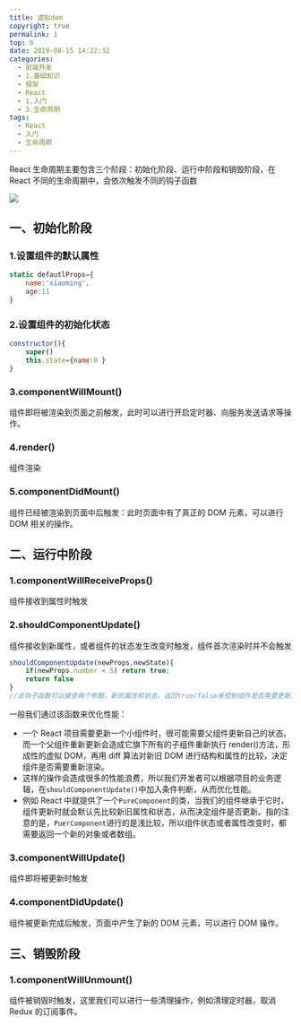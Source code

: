 ```yaml
---
title: 虚拟dom
copyright: true
permalink: 1
top: 0
date: 2019-08-15 14:22:32
categories:
  - 前端开发
  - 1.基础知识
  - 框架
  - React
  - 1.入门
  - 3.生命周期
tags:
  - React
  - 入门
  - 生命周期
---
```


React 生命周期主要包含三个阶段：初始化阶段、运行中阶段和销毁阶段，在 React 不同的生命周期中，会依次触发不同的钩子函数

![](https://zhoubichuan.github.io/Note-Frontend/1.base/5.frames/3.React/1.%E5%9F%BA%E7%A1%80/1.react/%E7%94%9F%E5%91%BD%E5%91%A8%E6%9C%9F.png)

## 一、初始化阶段

### 1.设置组件的默认属性

```js
static defautlProps={
    name:'xiaoming',
    age:11
}
```

### 2.设置组件的初始化状态

```js
constructor(){
    super()
    this.state={name:0 }
}
```

### 3.componentWillMount()

组件即将被渲染到页面之前触发，此时可以进行开启定时器、向服务发送请求等操作。

### 4.render()

组件渲染

### 5.componentDidMount()

组件已经被渲染到页面中后触发：此时页面中有了真正的 DOM 元素，可以进行 DOM 相关的操作。

## 二、运行中阶段

### 1.componentWillReceiveProps()

组件接收到属性时触发

### 2.shouldComponentUpdate()

组件接收到新属性，或者组件的状态发生改变时触发，组件首次渲染时并不会触发

```js
shouldComponentUpdate(newProps,newState){
    if(newProps.number < 5) return true;
    return false
}
//该钩子函数可以接受两个参数，新的属性和状态，返回true/false来控制组件是否需要更新。
```

一般我们通过该函数来优化性能：

- 一个 React 项目需要更新一个小组件时，很可能需要父组件更新自己的状态。而一个父组件重新更新会造成它旗下所有的子组件重新执行 render()方法，形成性的虚拟 DOM，再用 diff 算法对新旧 DOM 进行结构和属性的比较，决定组件是否需要重新渲染。
- 这样的操作会造成很多的性能浪费，所以我们开发者可以根据项目的业务逻辑，在`shouldComponentUpdate()`中加入条件判断，从而优化性能。
- 例如 React 中就提供了一个`PureComponent`的类，当我们的组件继承于它时，组件更新时就会默认先比较新旧属性和状态，从而决定组件是否更新。指的注意的是，`PuerComponent`进行的是浅比较，所以组件状态或者属性改变时，都需要返回一个新的对象或者数组。

### 3.componentWillUpdate()

组件即将被更新时触发

### 4.componentDidUpdate()

组件被更新完成后触发，页面中产生了新的 DOM 元素，可以进行 DOM 操作。

## 三、销毁阶段

### 1.componentWillUnmount()

组件被销毁时触发，这里我们可以进行一些清理操作，例如清理定时器，取消 Redux 的订阅事件。
